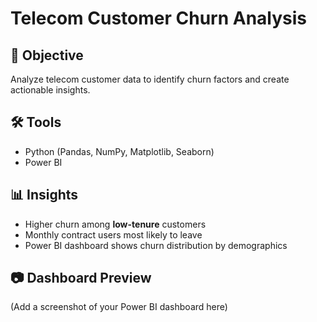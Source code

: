 # Telecom Customer Churn Analysis  

## 🎯 Objective  
Analyze telecom customer data to identify churn factors and create actionable insights.  

## 🛠 Tools  
- Python (Pandas, NumPy, Matplotlib, Seaborn)  
- Power BI  

## 📊 Insights  
- Higher churn among **low-tenure** customers  
- Monthly contract users most likely to leave  
- Power BI dashboard shows churn distribution by demographics  

## 📷 Dashboard Preview  
(Add a screenshot of your Power BI dashboard here)  

